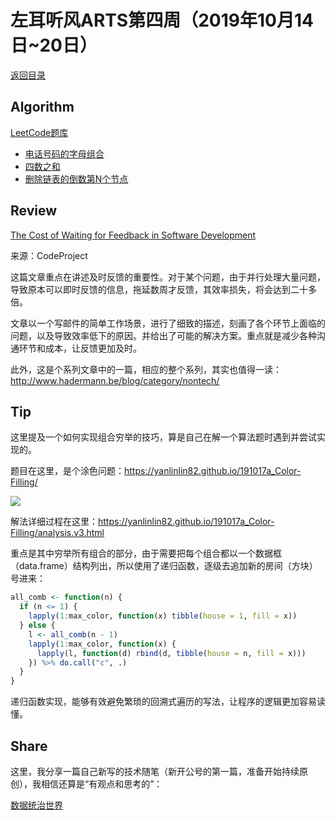 # 左耳听风ARTS第四周（2019年10月14日~20日）

[返回目录](README.md#打卡记录)

## Algorithm

[LeetCode题库](https://leetcode-cn.com/problemset/all/)

* [电话号码的字母组合](https://github.com/yanlinlin82/leetcode/blob/master/00017_letter-combinations-of-a-phone-number/191014-1.cpp)
* [四数之和](https://github.com/yanlinlin82/leetcode/blob/master/00018_4sum/191018-1.cpp)
* [删除链表的倒数第N个节点](https://github.com/yanlinlin82/leetcode/blob/master/00019_remove-nth-node-from-end-of-list/191019-1.cpp)

## Review

[The Cost of Waiting for Feedback in Software Development](https://www.codeproject.com/Articles/5247782/The-Cost-of-Waiting-for-Feedback-in-Software-Devel)

来源：CodeProject

这篇文章重点在讲述及时反馈的重要性。对于某个问题，由于并行处理大量问题，导致原本可以即时反馈的信息，拖延数周才反馈，其效率损失，将会达到二十多倍。

文章以一个写邮件的简单工作场景，进行了细致的描述，刻画了各个环节上面临的问题，以及导致效率低下的原因。并给出了可能的解决方案。重点就是减少各种沟通环节和成本，让反馈更加及时。

此外，这是个系列文章中的一篇，相应的整个系列，其实也值得一读： <http://www.hadermann.be/blog/category/nontech/>

## Tip

这里提及一个如何实现组合穷举的技巧，算是自己在解一个算法题时遇到并尝试实现的。            
                                                                                          
题目在这里，是个涂色问题：<https://yanlinlin82.github.io/191017a_Color-Filling/>          
                                                                                          
![](https://yanlinlin82.github.io/191017a_Color-Filling/problem.jpg)                      
                                                                                          
解法详细过程在这里：<https://yanlinlin82.github.io/191017a_Color-Filling/analysis.v3.html>

重点是其中穷举所有组合的部分，由于需要把每个组合都以一个数据框（data.frame）结构列出，所以使用了递归函数，逐级去追加新的房间（方块）号进来：

```r
all_comb <- function(n) {
  if (n <= 1) {
    lapply(1:max_color, function(x) tibble(house = 1, fill = x))
  } else {
    l <- all_comb(n - 1)
    lapply(1:max_color, function(x) {
      lapply(l, function(d) rbind(d, tibble(house = n, fill = x)))
    }) %>% do.call("c", .)
  }
}
```

递归函数实现，能够有效避免繁琐的回溯式遍历的写法，让程序的逻辑更加容易读懂。

## Share

这里，我分享一篇自己新写的技术随笔（新开公号的第一篇，准备开始持续原创），我相信还算是“有观点和思考的”：

[数据统治世界](https://github.com/yanlinlin82/bukaopuyanlun/blob/master/articles/191017-first.md)
